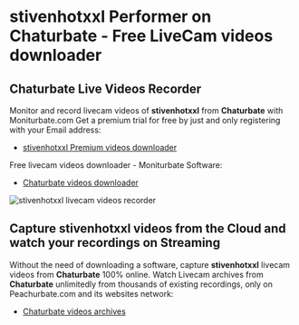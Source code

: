 # stivenhotxxl Performer on Chaturbate - Free LiveCam videos downloader

## Chaturbate Live Videos Recorder

Monitor and record livecam videos of **stivenhotxxl** from **Chaturbate** with Moniturbate.com
Get a premium trial for free by just and only registering with your Email address:
* [stivenhotxxl Premium videos downloader](https://moniturbate.com/request-demo-licence-key.html)

Free livecam videos downloader - Moniturbate Software:
* [Chaturbate videos downloader](https://moniturbate.com/moniturbate-download-software.html)

![stivenhotxxl livecam videos recorder](https://peachurnet.com/templates/moniturbate-software.png)


## Capture stivenhotxxl videos from the Cloud and watch your recordings on Streaming

Without the need of downloading a software, capture **stivenhotxxl** livecam videos from **Chaturbate** 100% online.
Watch Livecam archives from **Chaturbate** unlimitedly from thousands of existing recordings, only on Peachurbate.com and its websites network:
* [Chaturbate videos archives](https://peachurnet.com/)